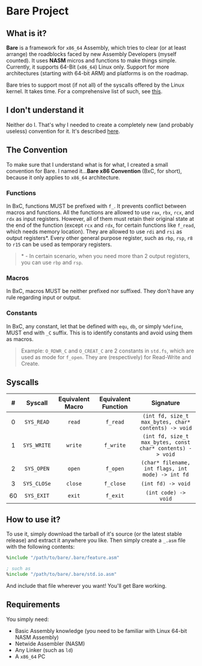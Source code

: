 # Bare Project
## What is it?
**Bare** is a framework for `x86_64` Assembly, which tries to clear (or at least arrange) the roadblocks faced by new Assembly Developers (myself counted). It uses **NASM** micros and functions to make things simple. Currently, it supports 64-Bit (`x86_64`) Linux only. Support for more architectures (starting with 64-bit ARM) and platforms is on the roadmap.

Bare tries to support most (if not all) of the syscalls offered by the Linux kernel. It takes time.
For a comprehensive list of such, see [this](#syscalls).

## I don't understand it
Neither do I. That's why I needed to create a completely new (and probably useless) convention for it. It's described [here](#the-convention).

## The Convention
To make sure that I understand what is for what, I created a small convention for Bare. I named it...**Bare x86 Convention** (BxC, for short), because it only applies to `x86_64` architecture.

### Functions
In BxC, functions MUST be prefixed with `f_`. It prevents conflict between macros and functions.
All the functions are allowed to use `rax`, `rbx`, `rcx`, and `rdx` as input registers. However, all of them must retain their original state at the end of the function (except `rcx` and `rdx`, for certain functions like `f_read`, which needs memory location). They are allowed to use `rdi` and `rsi` as output registers\*. Every other general purpose register, such as `rbp`, `rsp`, `r8` to `r15` can be used as temporary registers.

> \* - In certain scenario, when you need more than 2 output registers, you can use `rbp` and `rsp`.

### Macros
In BxC, macros MUST be neither prefixed nor suffixed. They don't have any rule regarding input or output.

### Constants
In BxC, any constant, let that be defined with `equ`, `db`, or simply `%define`, MUST end with `_C` suffix. This is to identify constants and avoid using them as macros.

> Example: `O_RDWR_C` and `O_CREAT_C` are 2 constants in `std.fs`, which are used as mode for `f_open`. They are (respectively) for Read-Write and Create.

## Syscalls
|    #      |      Syscall        |    Equivalent Macro  | Equivalent Function | Signature   |
| :-------: | :-----------------: | :------------------: | :-----------------: | :---------:  |
|    0      |      `SYS_READ`     |      `read`          |       `f_read`      |  `(int fd, size_t max_bytes, char* contents) -> void` |
|    1      |      `SYS_WRITE`    |      `write`         |       `f_write`     |  `(int fd, size_t max_bytes, const char* contents) -> void` |
|    2      |      `SYS_OPEN`     |      `open`          |       `f_open`      |  `(char* filename, int flags, int mode) -> int fd` |
|    3      |      `SYS_CLOSe`    |      `close`         |       `f_close`     |  `(int fd) -> void` |
|    60     |      `SYS_EXIT`     |      `exit`          |       `f_exit`      |  `(int code) -> void` |

## How to use it?
To use it, simply download the tarball of it's source (or the latest stable release) and extract it anywhere you like. Then simply create a `_.asm` file with the following contents:
```asm
%include "/path/to/bare/.bare/feature.asm"

; such as
%include "/path/to/bare/.bare/std.io.asm"
```
And include that file wherever you want! You'll get Bare working.

## Requirements
You simply need:
- Basic Assembly knowledge (you need to be familiar with Linux 64-bit NASM Assembly)
- Netwide Assembler (NASM)
- Any Linker (such as `ld`)
- A `x86_64` PC